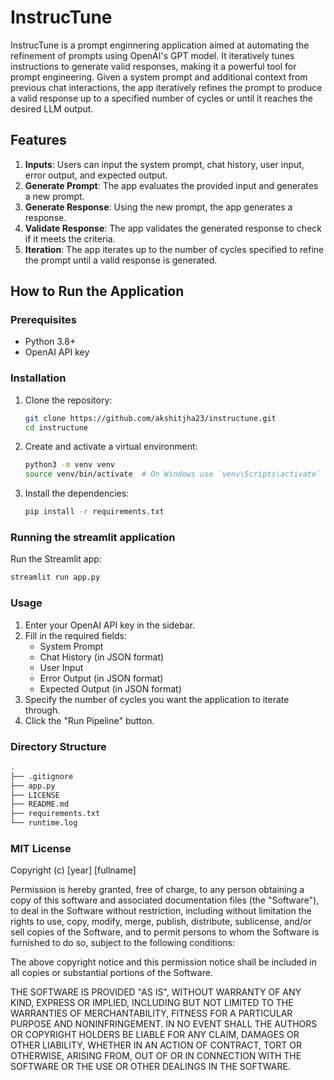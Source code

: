 # InstrucTune

InstrucTune is a prompt enginnering application aimed at automating the refinement of prompts using OpenAI's GPT model. It iteratively tunes instructions to generate valid responses, making it a powerful tool for prompt engineering. Given a system prompt and additional context from previous chat interactions, the app iteratively refines the prompt to produce a valid response up to a specified number of cycles or until it reaches the desired LLM output.

## Features

1. **Inputs**: Users can input the system prompt, chat history, user input, error output, and expected output.
2. **Generate Prompt**: The app evaluates the provided input and generates a new prompt.
3. **Generate Response**: Using the new prompt, the app generates a response.
4. **Validate Response**: The app validates the generated response to check if it meets the criteria.
5. **Iteration**: The app iterates up to the number of cycles specified to refine the prompt until a valid response is generated.

## How to Run the Application

### Prerequisites

- Python 3.8+
- OpenAI API key

### Installation

1. Clone the repository:

   ```bash
   git clone https://github.com/akshitjha23/instructune.git
   cd instructune
   ```

2. Create and activate a virtual environment:

   ```bash
   python3 -m venv venv
   source venv/bin/activate  # On Windows use `venv\Scripts\activate`
   ```

3. Install the dependencies:

   ```bash
   pip install -r requirements.txt
   ```

### Running the streamlit application

Run the Streamlit app:

   ```bash
   streamlit run app.py
   ```

### Usage

1. Enter your OpenAI API key in the sidebar.
2. Fill in the required fields:
   - System Prompt
   - Chat History (in JSON format)
   - User Input
   - Error Output (in JSON format)
   - Expected Output (in JSON format)
3. Specify the number of cycles you want the application to iterate through.
4. Click the "Run Pipeline" button.

### Directory Structure

```bash
.
├── .gitignore
├── app.py
├── LICENSE
├── README.md
├── requirements.txt
└── runtime.log
```
### MIT License

Copyright (c) [year] [fullname]

Permission is hereby granted, free of charge, to any person obtaining a copy
of this software and associated documentation files (the "Software"), to deal
in the Software without restriction, including without limitation the rights
to use, copy, modify, merge, publish, distribute, sublicense, and/or sell
copies of the Software, and to permit persons to whom the Software is
furnished to do so, subject to the following conditions:

The above copyright notice and this permission notice shall be included in all
copies or substantial portions of the Software.

THE SOFTWARE IS PROVIDED "AS IS", WITHOUT WARRANTY OF ANY KIND, EXPRESS OR
IMPLIED, INCLUDING BUT NOT LIMITED TO THE WARRANTIES OF MERCHANTABILITY,
FITNESS FOR A PARTICULAR PURPOSE AND NONINFRINGEMENT. IN NO EVENT SHALL THE
AUTHORS OR COPYRIGHT HOLDERS BE LIABLE FOR ANY CLAIM, DAMAGES OR OTHER
LIABILITY, WHETHER IN AN ACTION OF CONTRACT, TORT OR OTHERWISE, ARISING FROM,
OUT OF OR IN CONNECTION WITH THE SOFTWARE OR THE USE OR OTHER DEALINGS IN THE
SOFTWARE.
